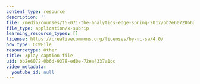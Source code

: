 ```yaml
---
content_type: resource
description: ''
file: /media/courses/15-071-the-analytics-edge-spring-2017/bb2e60720b6d9378ed0e72ea4337a1cc_4YP38f2u36E.srt
file_type: application/x-subrip
learning_resource_types: []
license: https://creativecommons.org/licenses/by-nc-sa/4.0/
ocw_type: OCWFile
resourcetype: Other
title: 3play caption file
uid: bb2e6072-0b6d-9378-ed0e-72ea4337a1cc
video_metadata:
  youtube_id: null
---
```

